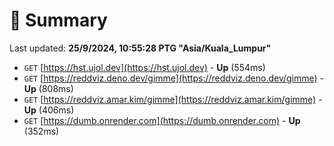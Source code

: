 # 📖 Summary
Last updated: **25/9/2024, 10:55:28 PTG "Asia/Kuala_Lumpur"**

- `GET` [https://hst.ujol.dev](https://hst.ujol.dev) - **Up** (554ms)
- `GET` [https://reddviz.deno.dev/gimme](https://reddviz.deno.dev/gimme) - **Up** (808ms)
- `GET` [https://reddviz.amar.kim/gimme](https://reddviz.amar.kim/gimme) - **Up** (406ms)
- `GET` [https://dumb.onrender.com](https://dumb.onrender.com) - **Up** (352ms)
